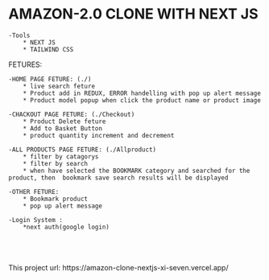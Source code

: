 # AMAZON-2.0 CLONE WITH NEXT JS

    -Tools
        * NEXT JS
        * TAILWIND CSS

FETURES: <br/>

    -HOME PAGE FETURE: (./)
        * live search feture
        * Product add in REDUX, ERROR handelling with pop up alert message
        * Product model popup when click the product name or product image
        
    -CHACKOUT PAGE FETURE: (./Checkout)
        * Product Delete feture
        * Add to Basket Button
        * product quantity increment and decrement

    -ALL PRODUCTS PAGE FETURE: (./Allproduct)
        * filter by catagorys
        * filter by search
        * when have selected the BOOKMARK category and searched for the product, then  bookmark save search results will be displayed

    -OTHER FETURE:
        * Bookmark product
        * pop up alert message

    -Login System :
        *next auth(google login)


<br/>
<br/>
<br/>
This project url: https://amazon-clone-nextjs-xi-seven.vercel.app/
